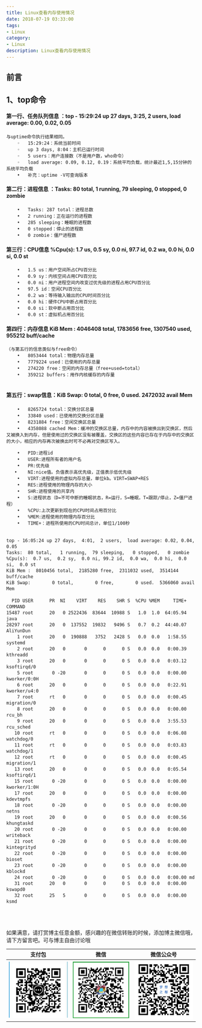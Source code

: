 ```yaml
---
title: Linux查看内存使用情况
date: 2018-07-19 03:33:00
tags: 
- Linux
category: 
- Linux
description: Linux查看内存使用情况
---
```

<!-- image url 
https://raw.githubusercontent.com/HealerJean/HealerJean.github.io/master/blogImages
　　首行缩进
<font color="red">  </font>
-->

## 前言

## 1、top命令


#### 第一行、任务队列信息 ：top - 15:29:24 up 27 days,  3:25,  2 users,  load average: 0.00, 0.02, 0.05


```
与uptime命令执行结果相同。
	◦	15:29:24：系统当前时间
	◦	up 3 days, 8:04：主机已运行时间
	◦	5 users：用户连接数（不是用户数，who命令）
	◦	load average: 0.09, 0.12, 0.19：系统平均负载，统计最近1,5,15分钟的系统平均负载
	•	补充：uptime -V可查询版本

```

#### 第二行：进程信息 ：Tasks:  80 total,   1 running,  79 sleeping,   0 stopped,   0 zombie


```
	•	Tasks: 287 total：进程总数
	•	2 running：正在运行的进程数
	•	285 sleeping：睡眠的进程数
	•	0 stopped：停止的进程数
	•	0 zombie：僵尸进程数

```
#### 第三行：CPU信息 %Cpu(s):  1.7 us,  0.5 sy,  0.0 ni, 97.7 id,  0.2 wa,  0.0 hi,  0.0 si,  0.0 st

```
	•	1.5 us：用户空间所占CPU百分比
	•	0.9 sy：内核空间占用CPU百分比
	•	0.0 ni：用户进程空间内改变过优先级的进程占用CPU百分比
	•	97.5 id：空闲CPU百分比
	•	0.2 wa：等待输入输出的CPU时间百分比
	•	0.0 hi：硬件CPU中断占用百分比
	•	0.0 si：软中断占用百分比
	•	0.0 st：虚拟机占用百分比
```


#### 第四行：内存信息 KiB Mem :  4046408 total,  1783656 free,  1307540 used,   955212 buff/cache


```
（与第五行的信息类似与free命令） 
	•	8053444 total：物理内存总量
	•	7779224 used：已使用的内存总量
	•	274220 free：空闲的内存总量（free+used=total）
	•	359212 buffers：用作内核缓存的内存量


```

#### 第五行：swap信息：KiB Swap:        0 total,        0 free,        0 used.  2472032 avail Mem


```
	•	8265724 total：交换分区总量
	•	33840 used：已使用的交换分区总量
	•	8231884 free：空闲交换区总量
	•	4358088 cached Mem：缓冲的交换区总量，内存中的内容被换出到交换区，然后又被换入到内存，但是使用过的交换区没有被覆盖，交换区的这些内容已存在于内存中的交换区的大小，相应的内存再次被换出时可不必再对交换区写入。

```


```
	•	PID:进程id
	•	USER:进程所有者的用户名
	•	PR:优先级
   •	NI:nice值。负值表示高优先级，正值表示低优先级
	•	VIRT:进程使用的虚拟内存总量，单位kb。VIRT=SWAP+RES
	•	RES:进程使用的物理内存的大小
	•	SHR:进程使用的共享内
	•	S:进程状态（D=不可中断的睡眠状态，R=运行，S=睡眠，T=跟踪/停止，Z=僵尸进程）
	•	%CPU:上次更新到现在的CPU时间占用百分比
	•	%MEM:进程使用的物理内存百分比
	•	TIME+：进程所使用的CPU时间总计，单位1/100秒
	
```


```
top - 16:05:24 up 27 days,  4:01,  2 users,  load average: 0.02, 0.04, 0.05
Tasks:  80 total,   1 running,  79 sleeping,   0 stopped,   0 zombie
%Cpu(s):  0.7 us,  0.2 sy,  0.0 ni, 99.2 id,  0.0 wa,  0.0 hi,  0.0 si,  0.0 st
KiB Mem :  8010456 total,  2185280 free,  2311032 used,  3514144 buff/cache
KiB Swap:        0 total,        0 free,        0 used.  5366060 avail Mem 

  PID USER      PR  NI    VIRT    RES    SHR S  %CPU %MEM     TIME+ COMMAND                                                                                                
15487 root      20   0 2522436  83644  10988 S   1.0  1.0  64:05.94 java                                                                                                   
28297 root      20   0  137552  19832   9496 S   0.7  0.2  44:40.07 AliYunDun                                                                                              
    1 root      20   0  190888   3752   2428 S   0.0  0.0   1:58.55 systemd                                                                                                
    2 root      20   0       0      0      0 S   0.0  0.0   0:00.39 kthreadd                                                                                               
    3 root      20   0       0      0      0 S   0.0  0.0   0:03.12 ksoftirqd/0                                                                                            
    5 root       0 -20       0      0      0 S   0.0  0.0   0:00.00 kworker/0:0H                                                                                           
    6 root      20   0       0      0      0 S   0.0  0.0   0:22.91 kworker/u4:0                                                                                           
    7 root      rt   0       0      0      0 S   0.0  0.0   0:00.45 migration/0                                                                                            
    8 root      20   0       0      0      0 S   0.0  0.0   0:00.00 rcu_bh                                                                                                 
    9 root      20   0       0      0      0 S   0.0  0.0   3:55.53 rcu_sched                                                                                              
   10 root      rt   0       0      0      0 S   0.0  0.0   0:06.08 watchdog/0                                                                                             
   11 root      rt   0       0      0      0 S   0.0  0.0   0:03.83 watchdog/1                                                                                             
   12 root      rt   0       0      0      0 S   0.0  0.0   0:00.45 migration/1                                                                                            
   13 root      20   0       0      0      0 S   0.0  0.0   0:05.54 ksoftirqd/1                                                                                            
   15 root       0 -20       0      0      0 S   0.0  0.0   0:00.00 kworker/1:0H                                                                                           
   17 root      20   0       0      0      0 S   0.0  0.0   0:00.00 kdevtmpfs                                                                                              
   18 root       0 -20       0      0      0 S   0.0  0.0   0:00.00 netns                                                                                                  
   19 root      20   0       0      0      0 S   0.0  0.0   0:00.56 khungtaskd                                                                                             
   20 root       0 -20       0      0      0 S   0.0  0.0   0:00.00 writeback                                                                                              
   21 root       0 -20       0      0      0 S   0.0  0.0   0:00.00 kintegrityd                                                                                            
   22 root       0 -20       0      0      0 S   0.0  0.0   0:00.00 bioset                                                                                                 
   23 root       0 -20       0      0      0 S   0.0  0.0   0:00.00 kblockd                                                                                                
   24 root       0 -20       0      0      0 S   0.0  0.0   0:00.00 md                                                                                                     
   31 root      20   0       0      0      0 S   0.0  0.0   0:00.00 kswapd0                                                                                                
   32 root      25   5       0      0      0 S   0.0  0.0   0:00.00 ksmd                     
```




<br/><br/><br/>
如果满意，请打赏博主任意金额，感兴趣的在微信转账的时候，添加博主微信哦， 请下方留言吧。可与博主自由讨论哦

|支付包 | 微信|微信公众号|
|:-------:|:-------:|:------:|
|![支付宝](https://raw.githubusercontent.com/HealerJean/HealerJean.github.io/master/assets/img/tctip/alpay.jpg) | ![微信](https://raw.githubusercontent.com/HealerJean/HealerJean.github.io/master/assets/img/tctip/weixin.jpg)|![微信公众号](https://raw.githubusercontent.com/HealerJean/HealerJean.github.io/master/assets/img/my/qrcode_for_gh_a23c07a2da9e_258.jpg)|




<!-- Gitalk 评论 start  -->

<link rel="stylesheet" href="https://unpkg.com/gitalk/dist/gitalk.css">
<script src="https://unpkg.com/gitalk@latest/dist/gitalk.min.js"></script> 
<div id="gitalk-container"></div>    
 <script type="text/javascript">
    var gitalk = new Gitalk({
		clientID: `1d164cd85549874d0e3a`,
		clientSecret: `527c3d223d1e6608953e835b547061037d140355`,
		repo: `HealerJean.github.io`,
		owner: 'HealerJean',
		admin: ['HealerJean'],
		id: 'qM4j2HA4JvduTeN9',
    });
    gitalk.render('gitalk-container');
</script> 

<!-- Gitalk end -->


